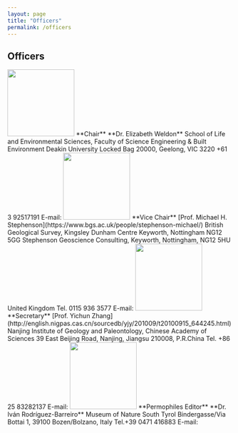 ```yaml
---
layout: page
title: "Officers"
permalink: /officers
---
```

## Officers

<img src="https://stratigraphy.org/subcommission-permian/images/Liz2.jpg" alt="" style="width:150px" />  
**Chair**  
**Dr. Elizabeth Weldon**  
School of Life and Environmental Sciences, Faculty of Science Engineering & Built Environment  
Deakin University  
Locked Bag 20000, Geelong, VIC 3220  
+61 3 92517191  
E-mail: <l.weldon@deakin.edu.au>  

<img src="https://stratigraphy.org/subcommission-permian/images/Mike new photo.JPG" alt="" style="width:150px" />  
**Vice Chair**  
[Prof. Michael H. Stephenson](https://www.bgs.ac.uk/people/stephenson-michael/)   
British Geological Survey, Kingsley Dunham Centre   
Keyworth, Nottingham NG12 5GG  
Stephenson Geoscience Consulting,  
Keyworth, Nottingham, NG12 5HU  
United Kingdom  
Tel. 0115 936 3577  
E-mail: <mikepalyno@me.com>  

<img src="https://stratigraphy.org/subcommission-permian/images/Prof. Yichun Zhang.jpg" alt="" style="width:150px" />  
**Secretary**  
[Prof. Yichun Zhang](http://english.nigpas.cas.cn/sourcedb/yjy/201009/t20100915_644245.html)  
Nanjing Institute of Geology and Paleontology, Chinese Academy of Sciences  
39 East Beijing Road, Nanjing, Jiangsu 210008, P.R.China  
Tel. +86 25 83282137  
E-mail: <yczhang@nigpas.ac.cn>  

<img src="https://stratigraphy.org/subcommission-permian/images/IRB.png" alt="" style="width:150px" />  
**Permophiles Editor**  
**Dr. Iván Rodríguez-Barreiro**
Museum of Nature South Tyrol  
Bindergasse/Via Bottai 1, 39100 Bozen/Bolzano, Italy  
Tel.+39 0471 416883  
E-mail: <Ivan.RodriguezBarreiro@naturmuseum.it>  
